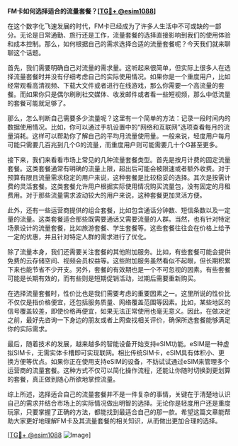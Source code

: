 **FM卡如何选择适合的流量套餐？[[TG💪+ @esim1088](https://t.me/s/esim1088)]**

在这个数字化飞速发展的时代，FM卡已经成为了许多人生活中不可或缺的一部分。无论是日常通勤、旅行还是工作，流量套餐的选择直接影响到我们的使用体验和成本控制。那么，如何根据自己的需求选择合适的流量套餐呢？今天我们就来聊聊这个话题。

首先，我们需要明确自己对流量的需求量。这听起来很简单，但实际上很多人在选择流量套餐时并没有仔细考虑自己的实际使用情况。如果你是一个重度用户，比如经常观看高清视频、下载大文件或者进行在线游戏，那么你需要一个高流量的套餐。而如果你只是偶尔刷刷社交媒体、收发邮件或者看一些短视频，那么中低流量的套餐可能就足够了。

那么，怎么判断自己需要多少流量呢？这里有一个简单的方法：记录一段时间内的数据使用情况。比如，你可以通过手机设置中的“网络和互联网”选项查看每月的流量消耗。这样可以帮助你了解自己的平均月流量使用量。一般来说，轻度用户每月可能只需要几百兆到几个G的流量，而重度用户则可能需要几十个G甚至更多。

接下来，我们来看看市场上常见的几种流量套餐类型。首先是按月计费的固定流量套餐。这类套餐通常有明确的流量上限，超出后可能会被限速或者额外收费。对于预算有限且流量需求稳定的用户来说，这种套餐是比较稳妥的选择。其次是按需计费的灵活套餐。这类套餐允许用户根据实际使用情况购买流量包，没有固定的月租费用。对于那些流量需求波动较大的用户来说，这种套餐更加灵活方便。

此外，还有一些运营商提供的组合套餐，比如包含通话分钟数、短信条数以及一定量的流量。这类套餐适合那些既需要通话又需要流量的人群。当然，也有针对特定场景设计的流量套餐，比如旅游套餐、学生套餐等。这些套餐往往会在价格上给予一定的优惠，并且针对特定人群的需求进行了优化。

除了流量本身，我们还需要关注套餐的其他附加服务。比如，有些套餐可能会提供免费的云存储空间、视频会员权益等。这些附加服务虽然看似不起眼，但长期积累下来也能节省不少开支。另外，套餐的有效期也是一个不可忽视的因素。有些套餐可能是长期有效的，而有些则是短期促销活动，过期后需要重新购买。

在选择流量套餐时，性价比也是我们需要考虑的重要因素之一。这里所说的性价比不仅仅是指价格便宜，还包括服务质量、网络覆盖范围等因素。比如，某些地区的信号覆盖较差，即使价格再便宜，如果无法正常使用也毫无意义。因此，在做决定之前，最好先咨询一下身边的朋友或者上网查找相关评价，确保所选套餐能够满足你的实际需求。

最后，随着技术的发展，越来越多的智能设备开始支持eSIM功能。eSIM是一种虚拟SIM卡，无需实体卡槽即可实现联网。相比传统SIM卡，eSIM具有体积小、更换方便等优点。如果你正在使用支持eSIM的设备，不妨试试通过eSIM来管理多个运营商的流量套餐。这种方式不仅可以简化操作流程，还能让你随时切换到更划算的套餐，真正做到随心所欲地掌控流量。

综上所述，选择适合自己的流量套餐并不是一件复杂的事情，关键在于清楚地认识自己的需求并结合市场上的实际情况做出明智的选择。无论你是轻度用户还是重度玩家，只要掌握了正确的方法，都能找到最适合自己的那一款。希望这篇文章能帮助大家更好地理解FM卡及其流量套餐的相关知识，从而做出更加合理的选择。

[[TG💪+ @esim1088](https://t.me/s/esim1088) ![Image](https://i.postimg.cc/4NQfJmqS/Snipaste-2025-05-13-00-14-12.png)]